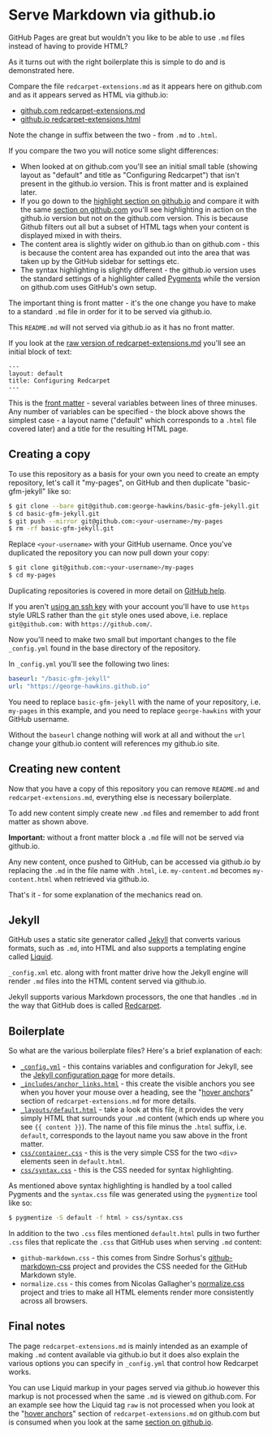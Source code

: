 # Serve Markdown via github.io

GitHub Pages are great but wouldn't you like to be able to use `.md` files instead of having to provide HTML?

As it turns out with the right boilerplate this is simple to do and is demonstrated here.

Compare the file `redcarpet-extensions.md` as it appears here on github.com and as it appears served as HTML via github.io:

* [github.com redcarpet-extensions.md](https://github.com/george-hawkins/basic-gfm-jekyll/blob/gh-pages/redcarpet-extensions.md)
* [github.io redcarpet-extensions.html](https://george-hawkins.github.io/basic-gfm-jekyll/redcarpet-extensions.html)

Note the change in suffix between the two - from `.md` to `.html`.

If you compare the two you will notice some slight differences:

* When looked at on github.com you'll see an initial small table (showing layout as "default" and title as "Configuring Redcarpet") that isn't present in the github.io version. This is front matter and is explained later.
* If you go down to the [highlight section on github.io](https://george-hawkins.github.io/basic-gfm-jekyll/redcarpet-extensions.html#highlight) and compare it with the same [section on github.com](https://github.com/george-hawkins/basic-gfm-jekyll/blob/gh-pages/redcarpet-extensions.md#highlight) you'll see highlighting in action on the github.io version but not on the github.com version. This is because Github filters out all but a subset of HTML tags when your content is displayed mixed in with theirs.
* The content area is slightly wider on github.io than on github.com - this is because the content area has expanded out into the area that was taken up by the GitHub sidebar for settings etc.
* The syntax highlighting is slightly different - the github.io version uses the standard settings of a highlighter called [Pygments](http://pygments.org/docs/quickstart/) while the version on github.com uses GitHub's own setup.

The important thing is front matter - it's the one change you have to make to a standard `.md` file in order for it to be served via github.io.

This `README.md` will not served via github.io as it has no front matter.

If you look at the [raw version of redcarpet-extensions.md](https://raw.githubusercontent.com/george-hawkins/basic-gfm-jekyll/gh-pages/redcarpet-extensions.md) you'll see an initial block of text:

    ---
    layout: default
    title: Configuring Redcarpet
    ---

This is the [front matter](http://jekyllrb.com/docs/frontmatter/) - several variables between lines of three minuses. Any number of variables can be specified - the block above shows the simplest case - a layout name ("default" which corresponds to a `.html` file covered later) and a title for the resulting HTML page.

## Creating a copy

To use this repository as a basis for your own you need to create an empty repository, let's call it "my-pages", on GitHub and then duplicate "basic-gfm-jekyll" like so:

```bash
$ git clone --bare git@github.com:george-hawkins/basic-gfm-jekyll.git
$ cd basic-gfm-jekyll.git  
$ git push --mirror git@github.com:<your-username>/my-pages
$ rm -rf basic-gfm-jekyll.git
```

Replace `<your-username>` with your GitHub username. Once you've duplicated the repository you can now pull down your copy:

```bash
$ git clone git@github.com:<your-username>/my-pages
$ cd my-pages
```

Duplicating repositories is covered in more detail on [GitHub help](https://help.github.com/articles/duplicating-a-repository/).

If you aren't [using an ssh key](https://help.github.com/articles/generating-ssh-keys/#step-3-add-your-ssh-key-to-your-account) with your account you'll have to use `https` style URLS rather than the `git` style ones used above, i.e. replace `git@github.com:` with `https://github.com/`.

Now you'll need to make two small but important changes to the file `_config.yml` found in the base directory of the repository.

In `_config.yml` you'll see the following two lines:

```YAML
baseurl: "/basic-gfm-jekyll"
url: "https://george-hawkins.github.io"
```

You need to replace `basic-gfm-jekyll` with the name of your repository, i.e. `my-pages` in this example, and you need to replace `george-hawkins` with your GitHub username.

Without the `baseurl` change nothing will work at all and without the `url` change your github.io content will references my github.io site.

## Creating new content

Now that you have a copy of this repository you can remove `README.md` and `redcarpet-extensions.md`, everything else is necessary boilerplate.

To add new content simply create new `.md` files and remember to add front matter as shown above.

**Important:** without a front matter block a `.md` file will not be served via github.io.

Any new content, once pushed to GitHub, can be accessed via github.io by replacing the `.md` in the file name with `.html`, i.e. `my-content.md` becomes `my-content.html` when retrieved via github.io.

That's it - for some explanation of the mechanics read on.

## Jekyll

GitHub uses a static site generator called [Jekyll](http://jekyllrb.com/) that converts various formats, such as `.md`, into HTML and also supports a templating engine called [Liquid](https://github.com/Shopify/liquid/wiki/Liquid-for-Designers).

`_config.xml` etc. along with front matter drive how the Jekyll engine will render `.md` files into the HTML content served via github.io.

Jekyll supports various Markdown processors, the one that handles `.md` in the way that GitHub does is called [Redcarpet](https://github.com/vmg/redcarpet/).

## Boilerplate

So what are the various boilerplate files? Here's a brief explanation of each:

* [`_config.yml`](https://github.com/george-hawkins/basic-gfm-jekyll/blob/gh-pages/_config.yml) - this contains variables and configuration for Jekyll, see the [Jekyll configuration page](http://jekyllrb.com/docs/configuration/) for more details.
* [`_includes/anchor_links.html`](https://github.com/george-hawkins/basic-gfm-jekyll/blob/gh-pages/_includes/anchor_links.html) - this create the visible anchors you see when you hover your mouse over a heading, see the "[hover anchors](https://github.com/george-hawkins/basic-gfm-jekyll/blob/gh-pages/redcarpet-extensions.md#hover-anchors)" section of `redcarpet-extensions.md` for more details.
* [`_layouts/default.html`](https://github.com/george-hawkins/basic-gfm-jekyll/blob/gh-pages/_layouts/default.html) - take a look at this file, it provides the very simply HTML that surrounds your `.md` content (which ends up where you see `{{ content }}`). The name of this file minus the `.html` suffix, i.e. `default`, corresponds to the layout name you saw above in the front matter.
* [`css/container.css`](https://github.com/george-hawkins/basic-gfm-jekyll/blob/gh-pages/css/container.css) - this is the very simple CSS for the two `<div>` elements seen in `default.html`.
* [`css/syntax.css`](https://github.com/george-hawkins/basic-gfm-jekyll/blob/gh-pages/css/syntax.css) - this is the CSS needed for syntax highlighting.

As mentioned above syntax highlighting is handled by a tool called Pygments and the `syntax.css` file was generated using the `pygmentize` tool like so:

```bash
$ pygmentize -S default -f html > css/syntax.css
```

In addition to the two `.css` files mentioned `default.html` pulls in two further `.css` files that replicate the `.css` that GitHub uses when serving `.md` content:

* `github-markdown.css` - this comes from Sindre Sorhus's [github-markdown-css](https://github.com/sindresorhus/github-markdown-css) project and provides the CSS needed for the GitHub Markdown style.
* `normalize.css` - this comes from Nicolas Gallagher's [normalize.css](http://necolas.github.io/normalize.css/) project and tries to make all HTML elements render more consistently across all browsers.

## Final notes

The page `redcarpet-extensions.md` is mainly intended as an example of making `.md` content available via github.io but it does also explain the various options you can specify in `_config.yml` that control how Redcarpet works.

You can use Liquid markup in your pages served via github.io however this markup is not processed when the same `.md` is viewed on github.com. For an example see how the Liquid tag `raw` is not processed when you look at the "[hover anchors](https://github.com/george-hawkins/basic-gfm-jekyll/blob/gh-pages/redcarpet-extensions.md#hover-anchors)" section of `redcarpet-extensions.md` on github.com but is consumed when you look at the same [section on github.io](https://george-hawkins.github.io/basic-gfm-jekyll/redcarpet-extensions.html#hover-anchors).
